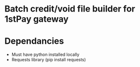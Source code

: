 # Batch credit/void file builder for 1stPay gateway

# Dependancies
- Must have python installed locally
- Requests library (pip install requests)
